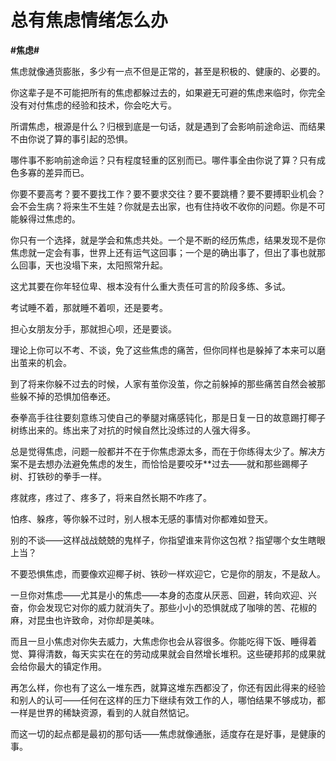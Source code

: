 # 总有焦虑情绪怎么办
**#焦虑#** 

焦虑就像通货膨胀，多少有一点不但是正常的，甚至是积极的、健康的、必要的。

你这辈子是不可能把所有的焦虑都躲过去的，如果避无可避的焦虑来临时，你完全没有对付焦虑的经验和技术，你会吃大亏。

所谓焦虑，根源是什么？归根到底是一句话，就是遇到了会影响前途命运、而结果不由你说了算的事引起的恐惧。

哪件事不影响前途命运？只有程度轻重的区别而已。哪件事全由你说了算？只有成色多寡的差异而已。

你要不要高考？要不要找工作？要不要求交往？要不要跳槽？要不要搏职业机会？会不会生病？将来生不生娃？你就是去出家，也有住持收不收你的问题。你是不可能躲得过焦虑的。

你只有一个选择，就是学会和焦虑共处。一个是不断的经历焦虑，结果发现不是你焦虑就一定会有事，世界上还有运气这回事；一个是的确出事了，但出了事也就那么回事，天也没塌下来，太阳照常升起。

这尤其要在你年轻位卑、根本没有什么重大责任可言的阶段多练、多试。

考试睡不着，那就睡不着呗，还是要考。

担心女朋友分手，那就担心呗，还是要谈。

理论上你可以不考、不谈，免了这些焦虑的痛苦，但你同样也是躲掉了本来可以磨出茧来的机会。

到了将来你躲不过去的时候，人家有茧你没茧，你之前躲掉的那些痛苦自然会被那些躲不掉的恐惧加倍奉还。

泰拳高手往往要刻意练习使自己的拳腿对痛感钝化，那是日复一日的故意踢打椰子树练出来的。练出来了对抗的时候自然比没练过的人强大得多。

总是觉得焦虑，问题一般都并不在于你焦虑源太多，而在于你练得太少了。解决方案不是去想办法避免焦虑的发生，而恰恰是要咬牙**过去——就和那些踢椰子树、打铁砂的拳手一样。

疼就疼，疼过了、疼多了，将来自然长期不咋疼了。

怕疼、躲疼，等你躲不过时，别人根本无感的事情对你都难如登天。

别的不谈——这样战战兢兢的鬼样子，你指望谁来背你这包袱？指望哪个女生瞎眼上当？

不要恐惧焦虑，而要像欢迎椰子树、铁砂一样欢迎它，它是你的朋友，不是敌人。

一旦你对焦虑——尤其是小的焦虑——本身的态度从厌恶、回避，转向欢迎、兴奋，你会发现它对你的威力就消失了。那些小小的恐惧就成了咖啡的苦、花椒的麻，对昆虫也许致命，对你却是美味。

而且一旦小焦虑对你失去威力，大焦虑你也会从容很多。你能吃得下饭、睡得着觉、算得清数，每天实实在在的劳动成果就会自然增长堆积。这些硬邦邦的成果就会给你最大的镇定作用。

再怎么样，你也有了这么一堆东西，就算这堆东西都没了，你还有因此得来的经验和别人的认可——任何在这样的压力下继续有效工作的人，哪怕结果不够成功，都一样是世界的稀缺资源，看到的人就自然惦记。

而这一切的起点都是最初的那句话——焦虑就像通胀，适度存在是好事，是健康的事。